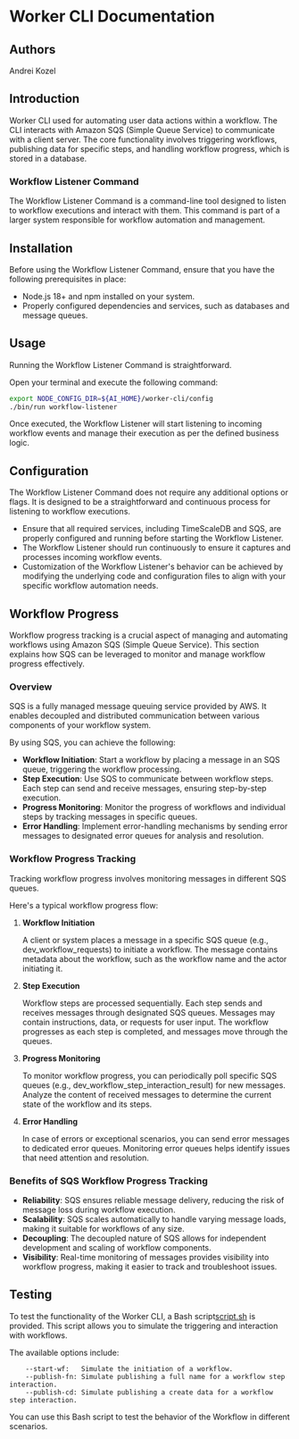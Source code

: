 # Worker CLI Documentation

## Authors

Andrei Kozel

## Introduction

Worker CLI used for automating user data actions within a workflow.
The CLI interacts with Amazon SQS (Simple Queue Service) to communicate with a client server.
The core functionality involves triggering workflows, publishing data for specific steps, and handling workflow progress, which is stored in a database.

### Workflow Listener Command

The Workflow Listener Command is a command-line tool designed to listen to workflow executions and interact with them.
This command is part of a larger system responsible for workflow automation and management.

## Installation

Before using the Workflow Listener Command, ensure that you have the following prerequisites in place:

- Node.js 18+ and npm installed on your system.
- Properly configured dependencies and services, such as databases and message queues.

## Usage

Running the Workflow Listener Command is straightforward.

Open your terminal and execute the following command:

```bash
export NODE_CONFIG_DIR=${AI_HOME}/worker-cli/config
./bin/run workflow-listener
```

Once executed, the Workflow Listener will start listening to incoming workflow events and manage their execution as per the defined business logic.

## Configuration

The Workflow Listener Command does not require any additional options or flags.
It is designed to be a straightforward and continuous process for listening to workflow executions.

- Ensure that all required services, including TimeScaleDB and SQS, are properly configured and running before starting the Workflow Listener.
- The Workflow Listener should run continuously to ensure it captures and processes incoming workflow events.
- Customization of the Workflow Listener's behavior can be achieved by modifying the underlying code and configuration files to align with your specific workflow automation needs.

## Workflow Progress

Workflow progress tracking is a crucial aspect of managing and automating workflows using Amazon SQS (Simple Queue Service).
This section explains how SQS can be leveraged to monitor and manage workflow progress effectively.

### Overview

SQS is a fully managed message queuing service provided by AWS.
It enables decoupled and distributed communication between various components of your workflow system.

By using SQS, you can achieve the following:

- **Workflow Initiation**: Start a workflow by placing a message in an SQS queue, triggering the workflow processing.
- **Step Execution**: Use SQS to communicate between workflow steps. Each step can send and receive messages, ensuring step-by-step execution.
- **Progress Monitoring**: Monitor the progress of workflows and individual steps by tracking messages in specific queues.
- **Error Handling**: Implement error-handling mechanisms by sending error messages to designated error queues for analysis and resolution.

### Workflow Progress Tracking

Tracking workflow progress involves monitoring messages in different SQS queues.

Here's a typical workflow progress flow:

1. **Workflow Initiation**

   A client or system places a message in a specific SQS queue (e.g., dev_workflow_requests) to initiate a workflow.
   The message contains metadata about the workflow, such as the workflow name and the actor initiating it.

2. **Step Execution**

   Workflow steps are processed sequentially.
   Each step sends and receives messages through designated SQS queues.
   Messages may contain instructions, data, or requests for user input.
   The workflow progresses as each step is completed, and messages move through the queues.

3. **Progress Monitoring**

   To monitor workflow progress, you can periodically poll specific SQS queues (e.g., dev_workflow_step_interaction_result) for new messages.
   Analyze the content of received messages to determine the current state of the workflow and its steps.

4. **Error Handling**

   In case of errors or exceptional scenarios, you can send error messages to dedicated error queues.
   Monitoring error queues helps identify issues that need attention and resolution.

### Benefits of SQS Workflow Progress Tracking

- **Reliability**: SQS ensures reliable message delivery, reducing the risk of message loss during workflow execution.
- **Scalability**: SQS scales automatically to handle varying message loads, making it suitable for workflows of any size.
- **Decoupling**: The decoupled nature of SQS allows for independent development and scaling of workflow components.
- **Visibility**: Real-time monitoring of messages provides visibility into workflow progress, making it easier to track and troubleshoot issues.

## Testing

To test the functionality of the Worker CLI, a Bash script[script.sh](script%2Fscript.sh) is provided.
This script allows you to simulate the triggering and interaction with workflows.

The available options include:

```
    --start-wf:   Simulate the initiation of a workflow.
    --publish-fn: Simulate publishing a full name for a workflow step interaction.
    --publish-cd: Simulate publishing a create data for a workflow step interaction.
```

You can use this Bash script to test the behavior of the Workflow in different scenarios.

